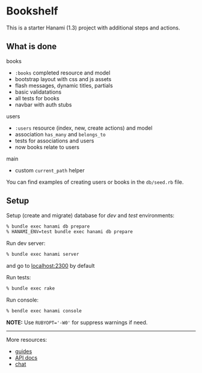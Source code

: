 # Bookshelf

This is a starter Hanami (1.3) project with additional steps and actions.

## What is done

books

- `:books` completed resource and model
- bootstrap layout with css and js assets
- flash messages, dynamic titles, partials
- basic validatations
- all tests for books
- navbar with auth stubs

users

- `:users` resource (index, new, create actions) and model
- association `has_many` and `belongs_to`
- tests for associations and users
- now books relate to users

main

- custom `current_path` helper

You can find examples of creating users or books in the `db/seed.rb` file.

## Setup

Setup (create and migrate) database for _dev_ and _test_ environments:

```bash
% bundle exec hanami db prepare
% HANAMI_ENV=test bundle exec hanami db prepare
```

Run dev server:

```bash
% bundle exec hanami server
```

and go to [localhost:2300](http://localhost:2300) by default

Run tests:

```bash
% bundle exec rake
```

Run console:

```bash
% bendle exec hanami console
```

**NOTE:** Use `RUBYOPT='-W0'` for suppress warnings if need.

---

More resources:

- [guides](https://guides.hanamirb.org/)
- [API docs](http://docs.hanamirb.org/1.3.3/)
- [chat](http://chat.hanamirb.org)
